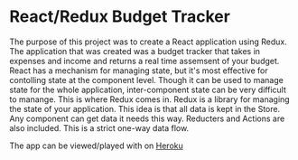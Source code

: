 # React/Redux Budget Tracker

The purpose of this project was to create a React application using Redux. The application that was created was a budget tracker that takes in expenses and income and returns a real time assemsent of your budget. React has a mechanism for managing state, but it's most effective for contolling state at the component level. Though it can be used to manage state for the whole application, inter-component state can be very difficult to manange. This is where Redux comes in. Redux is a library for managing the state of your application. This idea is that all data is kept in the Store. Any component can get data it needs this way. Reducters and Actions are also included. This is a strict one-way data flow. 

The app can be viewed/played with on [Heroku](https://hvbudgetcalc.herokuapp.com/)

